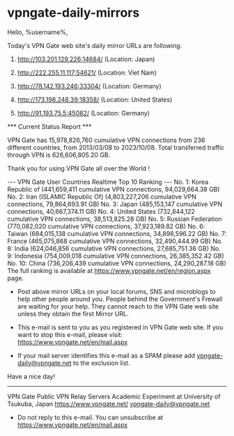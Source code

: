 # vpngate-daily-mirrors

Hello, %username%,

Today's VPN Gate web site's daily mirror URLs are following.

1. http://103.201.129.226:14684/
   (Location: Japan)

2. http://222.255.11.117:54621/
   (Location: Viet Nam)

3. http://78.142.193.246:33304/
   (Location: Germany)

4. http://173.198.248.39:18358/
   (Location: United States)

5. http://91.193.75.5:45082/
   (Location: Germany)


*** Current Status Report ***

VPN Gate has 15,978,826,760 cumulative VPN connections from 236 different countries, from 2013/03/08 to 2023/10/08.
Total transferred traffic through VPN is 626,606,805.20 GB.

Thank you for using VPN Gate all over the World !


--- VPN Gate User Countries Realtime Top 10 Ranking ---
No. 1: Korea Republic of (441,659,411 cumulative VPN connections, 94,029,664.38 GB)
No. 2: Iran (ISLAMIC Republic Of) (4,803,227,206 cumulative VPN connections, 79,864,693.91 GB)
No. 3: Japan (485,153,147 cumulative VPN connections, 40,667,374.11 GB)
No. 4: United States (732,844,122 cumulative VPN connections, 38,513,825.28 GB)
No. 5: Russian Federation (770,082,020 cumulative VPN connections, 37,923,189.82 GB)
No. 6: Taiwan (684,015,138 cumulative VPN connections, 34,898,596.22 GB)
No. 7: France (465,075,868 cumulative VPN connections, 32,490,444.99 GB)
No. 8: India (624,046,856 cumulative VPN connections, 27,685,751.36 GB)
No. 9: Indonesia (754,009,018 cumulative VPN connections, 26,385,352.42 GB)
No. 10: China (736,206,439 cumulative VPN connections, 24,290,287.18 GB)
The full ranking is available at https://www.vpngate.net/en/region.aspx page.


* Post above mirror URLs on your local forums, SNS and microblogs
  to help other people around you.
  People behind the Government's Frewall are waiting for your help.
  They cannot reach to the VPN Gate web site
  unless they obtain the first Mirror URL.

* This e-mail is sent to you as you registered in VPN Gate web site.
  If you want to stop this e-mail, please visit:
  https://www.vpngate.net/en/mail.aspx

* If your mail server identifies this e-mail as a SPAM
  please add vpngate-daily@vpngate.net to the exclusion list.

Have a nice day!

------------------------------------------------------
VPN Gate Public VPN Relay Servers
Academic Experiment at University of Tsukuba, Japan
https://www.vpngate.net/
vpngate-daily@vpngate.net
* Do not reply to this e-mail.
  You can unsubscribe at https://www.vpngate.net/en/mail.aspx


